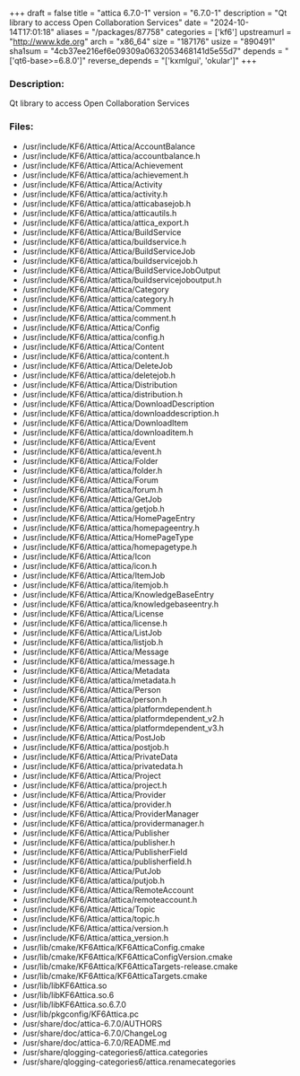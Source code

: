 +++
draft = false
title = "attica 6.7.0-1"
version = "6.7.0-1"
description = "Qt library to access Open Collaboration Services"
date = "2024-10-14T17:01:18"
aliases = "/packages/87758"
categories = ['kf6']
upstreamurl = "http://www.kde.org"
arch = "x86_64"
size = "187176"
usize = "890491"
sha1sum = "4cb37ee216ef6e09309a0632053468141d5e55d7"
depends = "['qt6-base>=6.8.0']"
reverse_depends = "['kxmlgui', 'okular']"
+++
### Description: 
Qt library to access Open Collaboration Services

### Files: 
* /usr/include/KF6/Attica/Attica/AccountBalance
* /usr/include/KF6/Attica/attica/accountbalance.h
* /usr/include/KF6/Attica/Attica/Achievement
* /usr/include/KF6/Attica/attica/achievement.h
* /usr/include/KF6/Attica/Attica/Activity
* /usr/include/KF6/Attica/attica/activity.h
* /usr/include/KF6/Attica/attica/atticabasejob.h
* /usr/include/KF6/Attica/attica/atticautils.h
* /usr/include/KF6/Attica/attica/attica_export.h
* /usr/include/KF6/Attica/Attica/BuildService
* /usr/include/KF6/Attica/attica/buildservice.h
* /usr/include/KF6/Attica/Attica/BuildServiceJob
* /usr/include/KF6/Attica/attica/buildservicejob.h
* /usr/include/KF6/Attica/Attica/BuildServiceJobOutput
* /usr/include/KF6/Attica/attica/buildservicejoboutput.h
* /usr/include/KF6/Attica/Attica/Category
* /usr/include/KF6/Attica/attica/category.h
* /usr/include/KF6/Attica/Attica/Comment
* /usr/include/KF6/Attica/attica/comment.h
* /usr/include/KF6/Attica/Attica/Config
* /usr/include/KF6/Attica/attica/config.h
* /usr/include/KF6/Attica/Attica/Content
* /usr/include/KF6/Attica/attica/content.h
* /usr/include/KF6/Attica/Attica/DeleteJob
* /usr/include/KF6/Attica/attica/deletejob.h
* /usr/include/KF6/Attica/Attica/Distribution
* /usr/include/KF6/Attica/attica/distribution.h
* /usr/include/KF6/Attica/Attica/DownloadDescription
* /usr/include/KF6/Attica/attica/downloaddescription.h
* /usr/include/KF6/Attica/Attica/DownloadItem
* /usr/include/KF6/Attica/attica/downloaditem.h
* /usr/include/KF6/Attica/Attica/Event
* /usr/include/KF6/Attica/attica/event.h
* /usr/include/KF6/Attica/Attica/Folder
* /usr/include/KF6/Attica/attica/folder.h
* /usr/include/KF6/Attica/Attica/Forum
* /usr/include/KF6/Attica/attica/forum.h
* /usr/include/KF6/Attica/Attica/GetJob
* /usr/include/KF6/Attica/attica/getjob.h
* /usr/include/KF6/Attica/Attica/HomePageEntry
* /usr/include/KF6/Attica/attica/homepageentry.h
* /usr/include/KF6/Attica/Attica/HomePageType
* /usr/include/KF6/Attica/attica/homepagetype.h
* /usr/include/KF6/Attica/Attica/Icon
* /usr/include/KF6/Attica/attica/icon.h
* /usr/include/KF6/Attica/Attica/ItemJob
* /usr/include/KF6/Attica/attica/itemjob.h
* /usr/include/KF6/Attica/Attica/KnowledgeBaseEntry
* /usr/include/KF6/Attica/attica/knowledgebaseentry.h
* /usr/include/KF6/Attica/Attica/License
* /usr/include/KF6/Attica/attica/license.h
* /usr/include/KF6/Attica/Attica/ListJob
* /usr/include/KF6/Attica/attica/listjob.h
* /usr/include/KF6/Attica/Attica/Message
* /usr/include/KF6/Attica/attica/message.h
* /usr/include/KF6/Attica/Attica/Metadata
* /usr/include/KF6/Attica/attica/metadata.h
* /usr/include/KF6/Attica/Attica/Person
* /usr/include/KF6/Attica/attica/person.h
* /usr/include/KF6/Attica/attica/platformdependent.h
* /usr/include/KF6/Attica/attica/platformdependent_v2.h
* /usr/include/KF6/Attica/attica/platformdependent_v3.h
* /usr/include/KF6/Attica/Attica/PostJob
* /usr/include/KF6/Attica/attica/postjob.h
* /usr/include/KF6/Attica/Attica/PrivateData
* /usr/include/KF6/Attica/attica/privatedata.h
* /usr/include/KF6/Attica/Attica/Project
* /usr/include/KF6/Attica/attica/project.h
* /usr/include/KF6/Attica/Attica/Provider
* /usr/include/KF6/Attica/attica/provider.h
* /usr/include/KF6/Attica/Attica/ProviderManager
* /usr/include/KF6/Attica/attica/providermanager.h
* /usr/include/KF6/Attica/Attica/Publisher
* /usr/include/KF6/Attica/attica/publisher.h
* /usr/include/KF6/Attica/Attica/PublisherField
* /usr/include/KF6/Attica/attica/publisherfield.h
* /usr/include/KF6/Attica/Attica/PutJob
* /usr/include/KF6/Attica/attica/putjob.h
* /usr/include/KF6/Attica/Attica/RemoteAccount
* /usr/include/KF6/Attica/attica/remoteaccount.h
* /usr/include/KF6/Attica/Attica/Topic
* /usr/include/KF6/Attica/attica/topic.h
* /usr/include/KF6/Attica/attica/version.h
* /usr/include/KF6/Attica/attica_version.h
* /usr/lib/cmake/KF6Attica/KF6AtticaConfig.cmake
* /usr/lib/cmake/KF6Attica/KF6AtticaConfigVersion.cmake
* /usr/lib/cmake/KF6Attica/KF6AtticaTargets-release.cmake
* /usr/lib/cmake/KF6Attica/KF6AtticaTargets.cmake
* /usr/lib/libKF6Attica.so
* /usr/lib/libKF6Attica.so.6
* /usr/lib/libKF6Attica.so.6.7.0
* /usr/lib/pkgconfig/KF6Attica.pc
* /usr/share/doc/attica-6.7.0/AUTHORS
* /usr/share/doc/attica-6.7.0/ChangeLog
* /usr/share/doc/attica-6.7.0/README.md
* /usr/share/qlogging-categories6/attica.categories
* /usr/share/qlogging-categories6/attica.renamecategories

